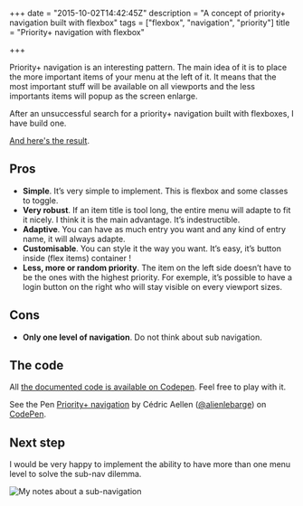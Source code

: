 +++
date = "2015-10-02T14:42:45Z"
description = "A concept of priority+ navigation built with flexbox"
tags = ["flexbox", "navigation", "priority"]
title = "Priority+ navigation with flexbox"

+++

Priority+ navigation is an interesting pattern. The main idea of it is to place the more important items of your menu at the left of it. It means that the most important stuff will be available on all viewports and the less importants items will popup as the screen enlarge.

After an unsuccessful search for a priority+ navigation built with flexboxes, I have build one.

[And here's the result](http://codepen.io/alienlebarge/full/rOjRBZ/).

## Pros

- **Simple**. It’s very simple to implement. This is flexbox and some classes to toggle.
- **Very robust**. If an item title is tool long, the entire menu will adapte to fit it nicely. I think it is the main advantage. It’s indestructible.
- **Adaptive**. You can have as much entry you want and any kind of entry name, it will always adapte.
- **Customisable**. You can style it the way you want. It’s easy, it’s button inside (flex items) container !
- **Less, more or random priority**. The item on the left side doesn’t have to be the ones with the highest priority. For exemple, it’s possible to have a login button on the right who will stay visible on every viewport sizes.

## Cons

- **Only one level of navigation**. Do not think about sub navigation.

## The code

All [the documented code is available on Codepen](http://codepen.io/alienlebarge/pen/rOjRBZ). Feel free to play with it.

<p data-height="268" data-theme-id="7142" data-slug-hash="rOjRBZ" data-default-tab="result" data-user="alienlebarge" class='codepen'>See the Pen <a href='http://codepen.io/alienlebarge/pen/rOjRBZ/'>Priority+ navigation</a> by Cédric Aellen (<a href='http://codepen.io/alienlebarge'>@alienlebarge</a>) on <a href='http://codepen.io'>CodePen</a>.</p>
<script async src="//assets.codepen.io/assets/embed/ei.js"></script>

## Next step

I would be very happy to implement the ability to have more than one menu level to solve the sub-nav dilemma.

![My notes about a sub-navigation](https://dlgjp9x71cipk.cloudfront.net/2015/10/priority-plus/2015-10-02-note-priority-nav-multi-level.jpg)
